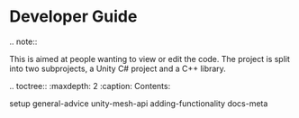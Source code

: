 # Developer Guide

.. note::

   This is aimed at people wanting to view or edit the code.
   The project is split into two subprojects, a Unity C# project and a C++ library.

.. toctree::
   :maxdepth: 2
   :caption: Contents:

   setup
   general-advice
   unity-mesh-api
   adding-functionality
   docs-meta